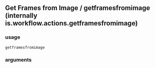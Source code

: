 
## Get Frames from Image / getframesfromimage (internally is.workflow.actions.getframesfromimage)


### usage
`getframesfromimage `

### arguments

